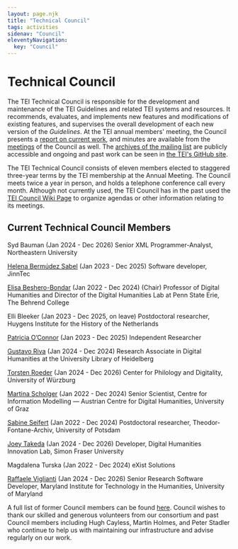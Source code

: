 ```yaml
---
layout: page.njk
title: "Technical Council"
tags: activities
sidenav: "Council"
eleventyNavigation:
  key: "Council"
---
```

# Technical Council

The TEI Technical Council is responsible for the development and maintenance of the TEI Guidelines and related TEI systems and resources. It recommends, evaluates, and implements new features and modifications of existing
features, and supervises the overall development of each new version of the *Guidelines*. At the TEI annual members' meeting, the Council presents a [report on current work](Reports/), and minutes are available from
the [meetings](Meetings/) of the Council as well. The [archives
of the mailing list](https://lists.tei-c.org/archives/list/tei-council@lists.tei-c.org/) are publicly accessible and ongoing and past work can be seen in [the TEI's GitHub site](https://github.com/TEIC).

The TEI Technical Council consists of eleven members elected to
staggered three\-year terms by the TEI membership at the Annual Meeting. The
Council meets twice a year in person, and holds a telephone conference call
every month. Although not currently used, the TEI Council has in the past used the [TEI Council Wiki Page](https://wiki.tei-c.org/index.php/Council)
to organize agendas or other information relating to its meetings.

## Current Technical Council Members

Syd Bauman (Jan 2024 \- Dec 2026\)
Senior XML Programmer\-Analyst, Northeastern University

[Helena Bermúdez Sabel](https://helenasabel.github.io/) (Jan 2023 \- Dec 2025\)
Software developer, JinnTec

[Elisa Beshero\-Bondar](https://newtfire.org "Elisa Beshero-Bondar") (Jan 2022 \- Dec 2024\) (Chair)
Professor of Digital Humanities and Director of the Digital Humanities Lab at Penn State Erie, The Behrend College

Elli Bleeker (Jan 2023 \- Dec 2025, on leave)
Postdoctoral researcher, Huygens Institute for the History of the Netherlands

[Patricia O’Connor](https://trishaoconnor.com/) (Jan 2023 \- Dec 2025\)
Independent Researcher

[Gustavo Riva](http://gustavofernandezriva.com/aboutme) (Jan 2024 \- Dec 2024\)
Research Associate in Digital Humanities at the University Library of Heidelberg

[Torsten Roeder](https://www.uni-wuerzburg.de/zpd/zentrum/team/roeder-torsten/) (Jan 2024 \- Dec 2026\)
Center for Philology and Digitality, University of Würzburg

[Martina Scholger](https://online.uni-graz.at/kfu_online/wbForschungsportal.cbShowPortal?pPersonNr=50869&pMode=E) (Jan 2022 \- Dec 2024\)
Senior Scientist, Centre for Information Modelling — Austrian Centre for Digital Humanities, University of Graz

[Sabine Seifert](https://www.fontanearchiv.de/ueber-uns/team/sabine-seifert) (Jan 2022 \- Dec 2024\)
Postdoctoral researcher, Theodor\-Fontane\-Archiv, University of Potsdam

[Joey Takeda](https://joeytakeda.github.io/) (Jan 2024 \- Dec 2026\)
Developer, Digital Humanities Innovation Lab, Simon Fraser University

Magdalena Turska (Jan 2022 \- Dec 2024\)
eXist Solutions

[Raffaele Viglianti](http://mith.umd.edu/people/raffaele-viglianti/) (Jan 2024 \- Dec 2026\)
Senior Research Software Developer, Maryland Institute for Technology in the Humanities, University of Maryland

A full list of former Council members can be found [here](/release/doc/tei-p5-doc/en/html/FM1.html). Council wishes to thank our skilled and generous volunteers from our consortium and past Council members including Hugh Cayless, Martin Holmes, and Peter Stadler who continue to help us with maintaining our infrastructure and advise regularly on our work.
